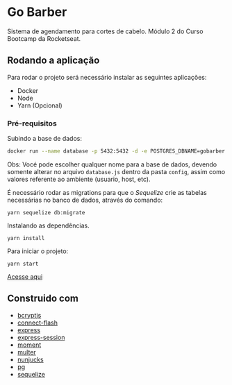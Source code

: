 # Go Barber

Sistema de agendamento para cortes de cabelo. Módulo 2 do Curso Bootcamp da Rocketseat.

## Rodando a aplicação

Para rodar o projeto será necessário instalar as seguintes aplicações:

- Docker
- Node
- Yarn (Opcional)

### Pré-requisitos

Subindo a base de dados:

```sh
docker run --name database -p 5432:5432 -d -e POSTGRES_DBNAME=gobarber -t kartoza/postgis
```

Obs: Vocé pode escolher qualquer nome para a base de dados, devendo somente alterar no arquivo `database.js` dentro da pasta `config`, assim como valores referente ao ambiente (usuario, host, etc).

É necessário rodar as migrations para que o _Sequelize_ crie as tabelas necessárias no banco de dados, através do comando:

```
yarn sequelize db:migrate
```

Instalando as dependências.

```
yarn install
```

Para iniciar o projeto:

```
yarn start
```

[Acesse aqui](http://localhost:3000)

## Construido com

- [bcryptjs](https://github.com/dcodeIO/bcrypt.js)
- [connect-flash](https://github.com/jaredhanson/connect-flash)
- [express](https://github.com/expressjs/express)
- [express-session](https://github.com/expressjs/session)
- [moment](https://github.com/moment/moment)
- [multer](https://github.com/expressjs/multer)
- [nunjucks](https://github.com/mozilla/nunjucks)
- [pg](https://github.com/brianc/node-postgres)
- [sequelize](https://github.com/sequelize/sequelize)
